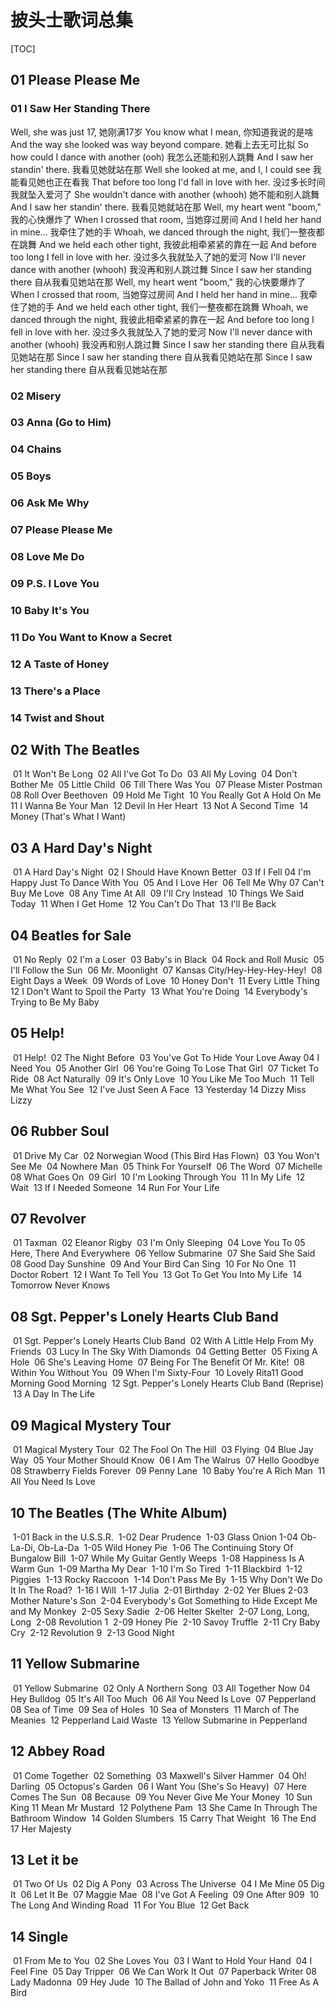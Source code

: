 # 披头士歌词总集

[TOC]



## 01 Please Please Me

###     01 I Saw Her Standing There

Well, she was just 17,
她刚满17岁
You know what I mean,
你知道我说的是啥
And the way she looked was way beyond compare.
她看上去无可比拟
So how could I dance with another (ooh)
我怎么还能和别人跳舞
And I saw her standin' there.
我看见她就站在那
Well she looked at me, and I, I could see
我能看见她也正在看我
That before too long I'd fall in love with her.
没过多长时间我就坠入爱河了
She wouldn't dance with another (whooh)
她不能和别人跳舞
And I saw her standin' there.
我看见她就站在那
Well, my heart went "boom,"
我的心快爆炸了
When I crossed that room,
当她穿过房间
And I held her hand in mine...
我牵住了她的手
Whoah, we danced through the night,
我们一整夜都在跳舞
And we held each other tight,
我彼此相牵紧紧的靠在一起
And before too long I fell in love with her.
没过多久我就坠入了她的爱河
Now I'll never dance with another (whooh)
我没再和别人跳过舞
Since I saw her standing there
自从我看见她站在那
Well, my heart went "boom,"
我的心快要爆炸了
When I crossed that room,
当她穿过房间
And I held her hand in mine...
我牵住了她的手
And we held each other tight,
我们一整夜都在跳舞
Whoah, we danced through the night,
我彼此相牵紧紧的靠在一起
And before too long I fell in love with her.
没过多久我就坠入了她的爱河
Now I'll never dance with another (whooh)
我没再和别人跳过舞
Since I saw her standing there
自从我看见她站在那
Since I saw her standing there
自从我看见她站在那
Since I saw her standing there
自从我看见她站在那

###     02 Misery

###     03 Anna (Go to Him)

###     04 Chains

###     05 Boys

###     06 Ask Me Why

###     07 Please Please Me

###     08 Love Me Do

###     09 P.S. I Love You

###     10 Baby It's You

###     11 Do You Want to Know a Secret

###     12 A Taste of Honey

###     13 There's a Place

###     14 Twist and Shout

## 02 With The Beatles

​    01 It Won't Be Long
​    02 All I've Got To Do
​    03 All My Loving
​    04 Don't Bother Me
​    05 Little Child
​    06 Till There Was You
​    07 Please Mister Postman
​    08 Roll Over Beethoven
​    09 Hold Me Tight
​    10 You Really Got A Hold On Me
​    11 I Wanna Be Your Man
​    12 Devil In Her Heart
​    13 Not A Second Time
​    14 Money (That's What I Want)

## 03 A Hard Day's Night

​    01 A Hard Day's Night
​    02 I Should Have Known Better
​    03 If I Fell
​    04 I'm Happy Just To Dance With You
​    05 And I Love Her
​    06 Tell Me Why
​    07 Can't Buy Me Love
​    08 Any Time At All
​    09 I'll Cry Instead
​    10 Things We Said Today
​    11 When I Get Home
​    12 You Can't Do That
​    13 I'll Be Back

## 04 Beatles for Sale

​    01 No Reply
​    02 I'm a Loser
​    03 Baby's in Black
​    04 Rock and Roll Music
​    05 I'll Follow the Sun
​    06 Mr. Moonlight
​    07 Kansas City/Hey-Hey-Hey-Hey!
​    08 Eight Days a Week
​    09 Words of Love
​    10 Honey Don't
​    11 Every Little Thing
​    12 I Don't Want to Spoil the Party
​    13 What You're Doing
​    14 Everybody's Trying to Be My Baby

## 05 Help!

​    01 Help!
​    02 The Night Before
​    03 You've Got To Hide Your Love Away
​    04 I Need You
​    05 Another Girl
​    06 You're Going To Lose That Girl
​    07 Ticket To Ride
​    08 Act Naturally
​    09 It's Only Love
​    10 You Like Me Too Much
​    11 Tell Me What You See
​    12 I've Just Seen A Face
​    13 Yesterday
​    14 Dizzy Miss Lizzy

## 06 Rubber Soul

​    01 Drive My Car
​    02 Norwegian Wood (This Bird Has Flown)
​    03 You Won't See Me
​    04 Nowhere Man
​    05 Think For Yourself
​    06 The Word
​    07 Michelle
​    08 What Goes On
​    09 Girl
​    10 I'm Looking Through You
​    11 In My Life
​    12 Wait
​    13 If I Needed Someone
​    14 Run For Your Life

## 07 Revolver

​    01 Taxman
​    02 Eleanor Rigby
​    03 I'm Only Sleeping
​    04 Love You To
​    05 Here, There And Everywhere
​    06 Yellow Submarine
​    07 She Said She Said
​    08 Good Day Sunshine
​    09 And Your Bird Can Sing
​    10 For No One
​    11 Doctor Robert
​    12 I Want To Tell You
​    13 Got To Get You Into My Life
​    14 Tomorrow Never Knows

## 08 Sgt. Pepper's Lonely Hearts Club Band

​    01 Sgt. Pepper's Lonely Hearts Club Band
​    02 With A Little Help From My Friends
​    03 Lucy In The Sky With Diamonds
​    04 Getting Better
​    05 Fixing A Hole
​    06 She's Leaving Home
​    07 Being For The Benefit Of Mr. Kite!
​    08 Within You Without You
​    09 When I'm Sixty-Four
​    10 Lovely Rita
​    11 Good Morning Good Morning
​    12 Sgt. Pepper's Lonely Hearts Club Band (Reprise)
​    13 A Day In The Life

## 09 Magical Mystery Tour

​    01 Magical Mystery Tour
​    02 The Fool On The Hill
​    03 Flying
​    04 Blue Jay Way
​    05 Your Mother Should Know
​    06 I Am The Walrus
​    07 Hello Goodbye
​    08 Strawberry Fields Forever
​    09 Penny Lane
​    10 Baby You're A Rich Man
​    11 All You Need Is Love

## 10 The Beatles (The White Album)

​    1-01 Back in the U.S.S.R.
​    1-02 Dear Prudence
​    1-03 Glass Onion
​    1-04 Ob-La-Di, Ob-La-Da
​    1-05 Wild Honey Pie
​    1-06 The Continuing Story Of Bungalow Bill
​    1-07 While My Guitar Gently Weeps
​    1-08 Happiness Is A Warm Gun
​    1-09 Martha My Dear
​    1-10 I'm So Tired
​    1-11 Blackbird
​    1-12 Piggies
​    1-13 Rocky Raccoon
​    1-14 Don't Pass Me By
​    1-15 Why Don't We Do It In The Road?
​    1-16 I Will
​    1-17 Julia
​    2-01 Birthday
​    2-02 Yer Blues
​    2-03 Mother Nature's Son
​    2-04 Everybody's Got Something to Hide Except Me and My Monkey
​    2-05 Sexy Sadie
​    2-06 Helter Skelter
​    2-07 Long, Long, Long
​    2-08 Revolution 1
​    2-09 Honey Pie
​    2-10 Savoy Truffle
​    2-11 Cry Baby Cry
​    2-12 Revolution 9
​    2-13 Good Night

## 11 Yellow Submarine

​    01 Yellow Submarine
​    02 Only A Northern Song
​    03 All Together Now
​    04 Hey Bulldog
​    05 It's All Too Much
​    06 All You Need Is Love
​    07 Pepperland
​    08 Sea of Time
​    09 Sea of Holes
​    10 Sea of Monsters
​    11 March of The Meanies
​    12 Pepperland Laid Waste
​    13 Yellow Submarine in Pepperland

## 12 Abbey Road

​    01 Come Together
​    02 Something
​    03 Maxwell's Silver Hammer
​    04 Oh! Darling
​    05 Octopus's Garden
​    06 I Want You (She's So Heavy)
​    07 Here Comes The Sun
​    08 Because
​    09 You Never Give Me Your Money
​    10 Sun King
​    11 Mean Mr Mustard
​    12 Polythene Pam
​    13 She Came In Through The Bathroom Window
​    14 Golden Slumbers
​    15 Carry That Weight
​    16 The End
​    17 Her Majesty

## 13 Let it be

​    01 Two Of Us
​    02 Dig A Pony
​    03 Across The Universe
​    04 I Me Mine
​    05 Dig It
​    06 Let It Be
​    07 Maggie Mae
​    08 I've Got A Feeling
​    09 One After 909
​    10 The Long And Winding Road
​    11 For You Blue
​    12 Get Back

## 14 Single

​    01 From Me to You
​    02 She Loves You
​    03 I Want to Hold Your Hand
​    04 I Feel Fine
​    05 Day Tripper
​    06 We Can Work It Out
​    07 Paperback Writer
​    08 Lady Madonna
​    09 Hey Jude
​    10 The Ballad of John and Yoko
​    11 Free As A Bird